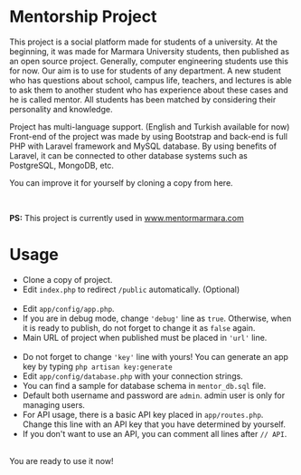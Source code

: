<h1>Mentorship Project</h1>
<p>This project is a social platform made for students of a university. At the beginning, it was made for Marmara University students, then published as an open source project. Generally, computer engineering students use this for now. Our aim is to use for students of any department. A new student who has questions about school, campus life, teachers, and lectures is able to ask them to another student who has experience about these cases and he is called mentor. All students has been matched by considering their personality and knowledge.</p>
<p>Project has multi-language support. (English and Turkish available for now) Front-end of the project was made by using Bootstrap and back-end is full PHP with Laravel framework and MySQL database. By using benefits of Laravel, it can be connected to other database systems such as PostgreSQL, MongoDB, etc.</p>
<p>You can improve it for yourself by cloning a copy from here.</p>
<br />
<p><b>PS:</b> This project is currently used in <a href="http://www.mentormarmara.com/" target="_blank">www.mentormarmara.com</a></p>

<h1>Usage</h1>
<p>
<ul>
<li>Clone a copy of project.</li>
<li>Edit <code>index.php</code> to redirect <code>/public</code> automatically. (Optional)</li>
<br />
<li>Edit <code>app/config/app.php</code>.</li>
<li>If you are in debug mode, change <code>'debug'</code> line as <code>true</code>. Otherwise, when it is ready to publish, do not forget to change it as <code>false</code> again.</li>
<li>Main URL of project when published must be placed in <code>'url'</code> line.</li>
<br />
<li>Do not forget to change <code>'key'</code> line with yours! You can generate an app key by typing <code>php artisan key:generate</code></li>
<li>Edit <code>app/config/database.php</code> with your connection strings.</li>
<li>You can find a sample for database schema in <code>mentor_db.sql</code> file.</li>
<li>Default both username and password are <code>admin</code>. admin user is only for managing users.</li>
<li>For API usage, there is a basic API key placed in <code>app/routes.php</code>. Change this line with an API key that you have determined by yourself.</li>
<li>If you don't want to use an API, you can comment all lines after <code>// API</code>.</li>
</ul>
<br />
You are ready to use it now!
</p>
